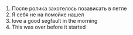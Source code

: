 1. После ролика захотелось позависать в петле
2. Я себя не на помойке нашел
3. love a good segfault in the morning
4. This was over before it started
